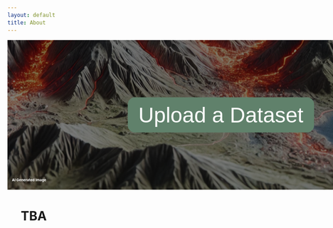 ```yaml
---
layout: default
title: About
---
```


<head>
</head>

<main>
    <div class="image-container">
        <img src="./img/ai1.jpg" alt="bg">
        <div class="overlay"></div>
        <a href="/form" class="upload-btn">
            <button>Upload a Dataset</button>
        </a>
        <h2>AI Generated Image</h2>
    </div>
    <div class="text">
        <h1>TBA</h1>
    </div>
</main>

<style>
    .image-container {
        position: relative;
        display: inline-block;
        width: 100vw;
        height: 35vw;
    }

    .image-container img {
        width: 100%;
        height: 100%;
        object-fit: cover;
        display: block;
    }

    .overlay {
        position: absolute;
        top: 0;
        left: 0;
        width: 100%;
        height: 100%;
        background: rgba(0, 0, 0, 0.5); /* Dark overlay */
    }

    .upload-btn {
        position: absolute;
        top: 50%;
        left: 50%;
        transform: translate(-50%, -50%);
        display: inline-block;
        text-decoration: none; 
    }

    .upload-btn button {
        padding: 12px 24px;
        background-color: #60816B;
        border: none;
        color: white;
        font-size: 3rem;
        border-radius: 1rem;
        cursor: pointer;
        transition: background-color 0.3s ease;
    }

    .upload-btn button:hover {
        background-color: #468EA6;
    }

    .image-container h2 {
        position: absolute;
        bottom: 10px;
        left: 10px;
        transform: none;
        color: white;
        font-size: 0.5rem;
        text-align: left;
        z-index: 2;
    }

    .text{
        padding-left: 30px;
    }

    .container{
        display: flex;
    }
</style>